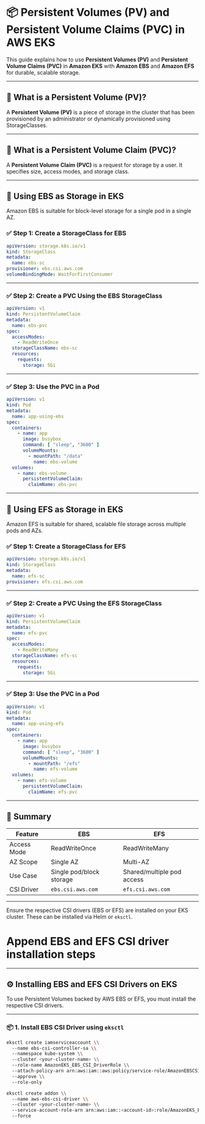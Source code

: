 # 📦 Persistent Volumes (PV) and Persistent Volume Claims (PVC) in AWS EKS

This guide explains how to use **Persistent Volumes (PV)** and **Persistent Volume Claims (PVC)** in **Amazon EKS** with **Amazon EBS** and **Amazon EFS** for durable, scalable storage.

---

## 🔹 What is a Persistent Volume (PV)?

A **Persistent Volume (PV)** is a piece of storage in the cluster that has been provisioned by an administrator or dynamically provisioned using StorageClasses.

---

## 🔸 What is a Persistent Volume Claim (PVC)?

A **Persistent Volume Claim (PVC)** is a request for storage by a user. It specifies size, access modes, and storage class.

---

## 💾 Using EBS as Storage in EKS

Amazon EBS is suitable for block-level storage for a single pod in a single AZ.

### ✅ Step 1: Create a StorageClass for EBS

```yaml
apiVersion: storage.k8s.io/v1
kind: StorageClass
metadata:
  name: ebs-sc
provisioner: ebs.csi.aws.com
volumeBindingMode: WaitForFirstConsumer
```

---

### ✅ Step 2: Create a PVC Using the EBS StorageClass

```yaml
apiVersion: v1
kind: PersistentVolumeClaim
metadata:
  name: ebs-pvc
spec:
  accessModes:
    - ReadWriteOnce
  storageClassName: ebs-sc
  resources:
    requests:
      storage: 5Gi
```

---

### ✅ Step 3: Use the PVC in a Pod

```yaml
apiVersion: v1
kind: Pod
metadata:
  name: app-using-ebs
spec:
  containers:
    - name: app
      image: busybox
      command: [ "sleep", "3600" ]
      volumeMounts:
        - mountPath: "/data"
          name: ebs-volume
  volumes:
    - name: ebs-volume
      persistentVolumeClaim:
        claimName: ebs-pvc
```

---

## 📂 Using EFS as Storage in EKS

Amazon EFS is suitable for shared, scalable file storage across multiple pods and AZs.

### ✅ Step 1: Create a StorageClass for EFS

```yaml
apiVersion: storage.k8s.io/v1
kind: StorageClass
metadata:
  name: efs-sc
provisioner: efs.csi.aws.com
```

---

### ✅ Step 2: Create a PVC Using the EFS StorageClass

```yaml
apiVersion: v1
kind: PersistentVolumeClaim
metadata:
  name: efs-pvc
spec:
  accessModes:
    - ReadWriteMany
  storageClassName: efs-sc
  resources:
    requests:
      storage: 5Gi
```

---

### ✅ Step 3: Use the PVC in a Pod

```yaml
apiVersion: v1
kind: Pod
metadata:
  name: app-using-efs
spec:
  containers:
    - name: app
      image: busybox
      command: [ "sleep", "3600" ]
      volumeMounts:
        - mountPath: "/efs"
          name: efs-volume
  volumes:
    - name: efs-volume
      persistentVolumeClaim:
        claimName: efs-pvc
```

---

## 🔁 Summary

| Feature | EBS | EFS |
|--------|-----|-----|
| Access Mode | ReadWriteOnce | ReadWriteMany |
| AZ Scope | Single AZ | Multi-AZ |
| Use Case | Single pod/block storage | Shared/multiple pod access |
| CSI Driver | `ebs.csi.aws.com` | `efs.csi.aws.com` |

---

Ensure the respective CSI drivers (EBS or EFS) are installed on your EKS cluster. These can be installed via Helm or `eksctl`.

# Append EBS and EFS CSI driver installation steps 
---

## ⚙️ Installing EBS and EFS CSI Drivers on EKS

To use Persistent Volumes backed by AWS EBS or EFS, you must install the respective CSI drivers.

---

### 📦 1. Install EBS CSI Driver using `eksctl`

```bash
eksctl create iamserviceaccount \\
  --name ebs-csi-controller-sa \\
  --namespace kube-system \\
  --cluster <your-cluster-name> \\
  --role-name AmazonEKS_EBS_CSI_DriverRole \\
  --attach-policy-arn arn:aws:iam::aws:policy/service-role/AmazonEBSCSIDriverPolicy \\
  --approve \\
  --role-only

eksctl create addon \\
  --name aws-ebs-csi-driver \\
  --cluster <your-cluster-name> \\
  --service-account-role-arn arn:aws:iam::<account-id>:role/AmazonEKS_EBS_CSI_DriverRole \\
  --force

